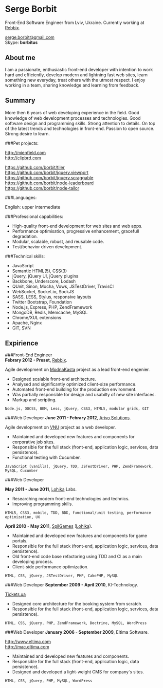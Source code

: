 Serge Borbit
============

Front-End Software Engineer from Lviv, Ukraine. Currently working at [Rebbix](https://www.facebook.com/rebbix.company).

serge.borbit@gmail.com  
Skype: **borbitus**

About me
--------

I am a passionate, enthusiastic front-end developer with intention to work hard and efficiently, develop modern and lightning fast web sites, learn something new everyday, treat others with the utmost respect. I enjoy working in a team, sharing knowledge and learning from feedback.

Summary
-------

More then 6 years of web developing experience in the ﬁeld. Good knowledge of web development processes and technologies. Good software design and programming skills. Strong attention to details. On top of the latest trends and technologies in front-end. Passion to open source. Strong desire to learn.

###Pet projects:

http://mienfield.com  
http://clipbrd.com  

https://github.com/borbit/tiler  
https://github.com/borbit/jquery.viewport  
https://github.com/borbit/jquery.scraggable  
https://github.com/borbit/node-leaderboard  
https://github.com/borbit/node-tailor

###Languages:

English: upper intermediate  

###Professional capabilities:

- High-quality front-end development for web sites and web apps.
- Performance optimisation, progressive enhancement, gracefull degradation.
- Modular, scalable, robust, and reusable code.
- Test/behavior driven development.

###Technical skills:

- JavaScript
- Semantic HTML(5), CSS(3)
- jQuery, jQuery UI, jQuery plugins
- Backbone, Underscore, Lodash
- QUnit, Sinon, Mocha, Vows, JSTestDriver, TravisCI
- WebSocket, Socket.io, SockJS
- SASS, LESS, Stylus, responsive layouts
- Twitter Bootstrap, Foundation
- Node.js, Express, PHP, ZendFramework
- MongoDB, Redis, Memcache, MySQL
- Chrome/XUL extensions
- Apache, Nginx
- GIT, SVN

Expirience
----------

###Front-End Engineer  
**Febrary 2012 - Preset**, [Rebbix](https://www.facebook.com/rebbix.company).

Agile development on [ModnaKasta](http://modnakasta.ua) project as a lead front-end engenier.

- Designed scalable front-end architecture.
- Analysed and significantly optimized client-size performance.
- Automated front-end building for the production environment.
- Was partially responsible for design and usabilty of new site interfaces.
- Markup and scripting.

`Node.js, OOCSS, BEM, Less, jQuery, CSS3, HTML5, modular grids, GIT`

###Web Developer
**June 2011 - Febrary 2012**, [Arivo Solutions](http://www.arivosolutions.com/).

Agile development on [VNU](http://vnu.nl) project as a web developer.

- Maintained and developed new features and components for corporative job sites.
- Responsible for the full stack (front-end, application logic, services, data persistence).
- Functional testing with Cucumber.

`JavaScript (vanilla), jQuery, TDD, JSTestDriver, PHP, ZendFramework, MySQL, Cucumber`

###Web Developer

**May 2011 - June 2011**, [Lohika](http://www.lohika.com/) Labs.

- Researching modern front-end technologies and technics.  
- Improving programming skills.

`HTML5, CSS3, mobile, TDD, BDD, functional/unit testing, performance optimization, UX`

**April 2010 - May 2011**, [SpilGames](http://spilgames.com) ([Lohika](http://www.lohika.com/)).

- Maintained and developed new features and components for game portals.
- Responsible for the full stack (front-end, application logic, services, data persistence).
- Old front-end code base refactoring using TDD and CI as a main developing process.
- Client-side performance optimization.

`HTML, CSS, jQuery, JSTestDriver, PHP, CakePHP, MySQL`

###Web Developer
**September 2009 - April 2010**, KI-Technology.

[Tickets.ua](http://tickets.ua)

- Designed core architecture for the booking system from scratch.
- Responsible for the full stack (front-end, application logic, services, data persistence).

`HTML, CSS, jQuery, PHP, ZendFramework, Doctrine, MySQL, WordPress`

###Web Developer
**January 2006 - September 2009**, Eltima Software.

http://www.eltima.com  
http://mac.eltima.com

- Maintained and developed new features and components.
- Responsible for the full stack (front-end, application logic, data persistence).
- Designed and developed a light-weight CMS for company's sites.

`HTML, CSS, jQuery, PHP, MySQL, WordPress`
